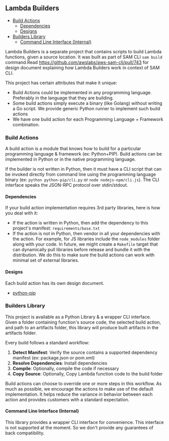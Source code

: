## Lambda Builders

- [Build Actions](#build-actions)
	- [Dependencies](#dependencies)
	- [Designs](#designs)
- [Builders Library](#builders-library)
	- [Command Line Interface (Internal)](#command-line-interface-internal)


Lambda Builders is a separate project that contains scripts to build Lambda functions, given a source location. It was
built as part of SAM CLI `sam build` command.Read https://github.com/awslabs/aws-sam-cli/pull/743 for design document 
explaining how Lambda Builders work in context of SAM CLI. 

This project has certain attributes that make it unique:

- Build Actions could be implemented in any programming language. Preferably in the language that they are building.
- Some build actions simply execute a binary (like Golang) without writing a Go script. 
  We provide generic Python runner to implement such build actions
- We have one build action for each Programming Language + Framework combination. 

### Build Actions
A build action is a module that knows how to build for a particular programming language & framework (ex: Python+PIP).
Build actions can be implemented in Python or in the native programming language.

If the builder is not written in Python, then it must have a CLI script that can be invoked directly from command 
line using the programming language binary (ex: `python python-pip/cli.py` or `node nodejs-npm/cli.js`). 
The CLI interface speaks the JSON-RPC protocol over stdin/stdout.

#### Dependencies 
If your build action implementation requires 3rd party libraries, here is how you deal with it:
 
- If the action is written in Python, then add the dependency to this project's manifest: `requirements/base.txt`
- If the action is not in Python, then vendor in all your dependencies with the action. For example, for JS libraries 
  include the `node_modules` folder along with your code. In future, we might create a `Makefile` target that can
  dynamically pull libraries before release and bundle it with the distribution. We do this to make sure the build 
  actions can work with minimal set of external libraries.
 
#### Designs

Each build action has its own design document. 

* [python-pip](./lambda_builders/actions/python_pip/DESIGN.md)


### Builders Library

This project is available as a Python Library & a wrapper CLI interface. Given a folder containing function's source
code, the selected build action, and path to an artifacts folder, this library will produce built artifacts in the
artifacts folder. 

Every build follows a standard workflow:

1. **Detect Manifest**: Verify the source contains a supported dependency manifest (ex: package.json or pom.xml)
1. **Resolve Dependencies**: Install dependencies
1. **Compile**: Optionally, compile the code if necessary
1. **Copy Source**: Optionally, Copy Lambda function code to the build folder

Build actions can choose to override one or more steps in this workflow. As much as possible, we encourage the actions
to make use of the default implementation. It helps reduce the variance in behavior between each action and provides
customers with a standard expectation. 

#### Command Line Interface (Internal)
This library provides a wrapper CLI interface for convenience. This interface is not supported at the moment. So we 
don't provide any guarantees of back compatibility. 

